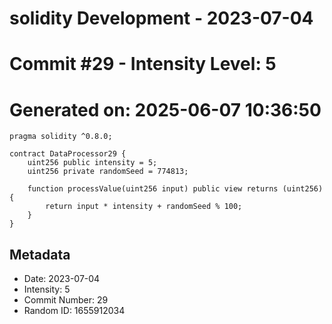 ﻿# solidity Development - 2023-07-04
# Commit #29 - Intensity Level: 5
# Generated on: 2025-06-07 10:36:50
```solidity
pragma solidity ^0.8.0;

contract DataProcessor29 {
    uint256 public intensity = 5;
    uint256 private randomSeed = 774813;

    function processValue(uint256 input) public view returns (uint256) {
        return input * intensity + randomSeed % 100;
    }
}
```
## Metadata
- Date: 2023-07-04
- Intensity: 5
- Commit Number: 29
- Random ID: 1655912034

